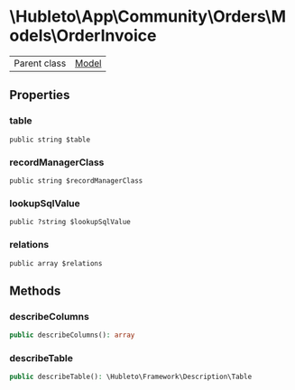 
# \Hubleto\App\Community\Orders\Models\OrderInvoice
<table class='table-default dense'>
<tr><td>Parent class</td><td><a href="../../../../Erp/Model">Model</a></td></tr></table>


## Properties

### table

`public string $table`


### recordManagerClass

`public string $recordManagerClass`


### lookupSqlValue

`public ?string $lookupSqlValue`


### relations

`public array $relations`


## Methods

### describeColumns

```php
public describeColumns(): array
```


### describeTable

```php
public describeTable(): \Hubleto\Framework\Description\Table
```

